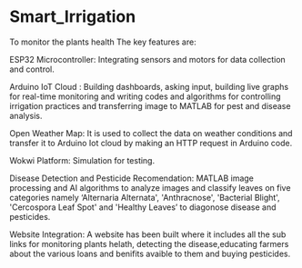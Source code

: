 # Smart_Irrigation
To monitor the plants health
The key features are:

ESP32 Microcontroller: Integrating sensors and motors for data collection and control.

Arduino IoT Cloud : Building dashboards, asking input, building live graphs for real-time 
monitoring and writing codes and algorithms for controlling irrigation practices and transferring image to MATLAB for pest and disease analysis.

Open Weather Map: It is used to collect the data on weather conditions and transfer it to Arduino Iot cloud by making an HTTP request in Arduino code.

Wokwi Platform: Simulation for testing.

Disease Detection and Pesticide Recomendation: MATLAB image processing and AI algorithms to analyze images and classify leaves on five categories namely ‘Alternaria Alternata', 'Anthracnose', 'Bacterial Blight', 'Cercospora Leaf Spot' and 'Healthy Leaves’ to diagonose disease and pesticides.

Website Integration: A website has been built where it includes all the sub links for monitoring plants helath, detecting the disease,educating farmers about the various loans and benifits avaible to them and buying pesticides.






